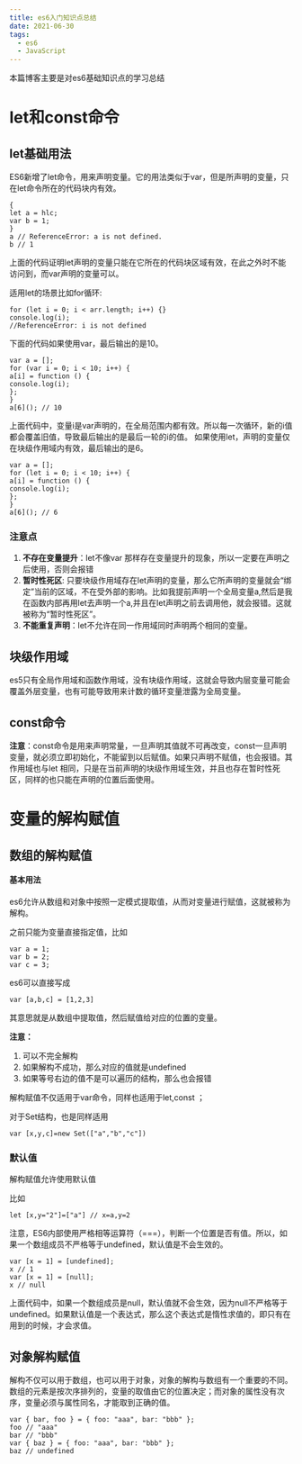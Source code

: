 ```yaml
---
title: es6入门知识点总结
date: 2021-06-30
tags:
  - es6
  - JavaScript
---
```

本篇博客主要是对es6基础知识点的学习总结

<!-- more -->

# let和const命令

## let基础用法

ES6新增了let命令，用来声明变量。它的用法类似于var，但是所声明的变量，只在let命令所在的代码块内有效。

```
{
let a = hlc;
var b = 1;
}
a // ReferenceError: a is not defined.
b // 1

```

上面的代码证明let声明的变量只能在它所在的代码块区域有效，在此之外时不能访问到，而var声明的变量可以。

适用let的场景比如for循环:

```
for (let i = 0; i < arr.length; i++) {}
console.log(i);
//ReferenceError: i is not defined
```

下面的代码如果使用var，最后输出的是10。

```
var a = [];
for (var i = 0; i < 10; i++) {
a[i] = function () {
console.log(i);
};
}
a[6](); // 10

```

上面代码中，变量i是var声明的，在全局范围内都有效。所以每一次循环，新的i值都会覆盖旧值，导致最后输出的是最后一轮的i的值。
如果使用let，声明的变量仅在块级作用域内有效，最后输出的是6。

```
var a = [];
for (let i = 0; i < 10; i++) {
a[i] = function () {
console.log(i);
};
}
a[6](); // 6

```

### 注意点

1. **不存在变量提升**：let不像var 那样存在变量提升的现象，所以一定要在声明之后使用，否则会报错
2. **暂时性死区**: 只要块级作用域存在let声明的变量，那么它所声明的变量就会“绑定”当前的区域，不在受外部的影响。比如我提前声明一个全局变量a,然后是我在函数内部再用let去声明一个a,并且在let声明之前去调用他，就会报错。这就被称为“暂时性死区”。
3. **不能重复声明**：let不允许在同一作用域同时声明两个相同的变量。

## 块级作用域

es5只有全局作用域和函数作用域，没有块级作用域，这就会导致内层变量可能会覆盖外层变量，也有可能导致用来计数的循环变量泄露为全局变量。

## const命令

**注意**：const命令是用来声明常量，一旦声明其值就不可再改变，const一旦声明变量，就必须立即初始化，不能留到以后赋值。如果只声明不赋值，也会报错。其作用域也与let 相同，只是在当前声明的块级作用域生效，并且也存在暂时性死区，同样的也只能在声明的位置后面使用。

# 变量的解构赋值

## 数组的解构赋值

#### 基本用法

es6允许从数组和对象中按照一定模式提取值，从而对变量进行赋值，这就被称为解构。

之前只能为变量直接指定值，比如

```
var a = 1;
var b = 2;
var c = 3;
```

es6可以直接写成

```
var [a,b,c] = [1,2,3]
```

其意思就是从数组中提取值，然后赋值给对应的位置的变量。

**注意：**

1. 可以不完全解构
2. 如果解构不成功，那么对应的值就是undefined
3. 如果等号右边的值不是可以遍历的结构，那么也会报错

解构赋值不仅适用于var命令，同样也适用于let,const ；

对于Set结构，也是同样适用

```
var [x,y,c]=new Set(["a","b","c"])
```

### 默认值

解构赋值允许使用默认值

比如

```
let [x,y="2"]=["a"] // x=a,y=2
```

注意，ES6内部使用严格相等运算符（===），判断一个位置是否有值。所以，如果一个数组成员不严格等于undefined，默认值是不会生效的。

```
var [x = 1] = [undefined];
x // 1
var [x = 1] = [null];
x // null

```

上面代码中，如果一个数组成员是null，默认值就不会生效，因为null不严格等于undefined。如果默认值是一个表达式，那么这个表达式是惰性求值的，即只有在用到的时候，才会求值。

## 对象解构赋值

解构不仅可以用于数组，也可以用于对象，对象的解构与数组有一个重要的不同。数组的元素是按次序排列的，变量的取值由它的位置决定；而对象的属性没有次序，变量必须与属性同名，才能取到正确的值。

```
var { bar, foo } = { foo: "aaa", bar: "bbb" };
foo // "aaa"
bar // "bbb"
var { baz } = { foo: "aaa", bar: "bbb" };
baz // undefined

```
